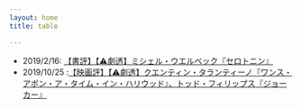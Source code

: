 ```yaml
---
layout: home
title: table

---
```


- 2019/2/16: [【書評】【&#x26A0;劇透】ミシェル・ウエルベック『セロトニン』](./_posts/serotonin.md)
- 2019/10/25 :[【映画評】【&#x26A0;劇透】クエンティン・タランティーノ『ワンス・アポン・ア・タイム・イン・ハリウッド』、トッド・フィリップス『ジョーカー』](./_posts/onceuponatimeingotham.md)
